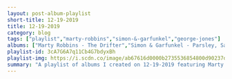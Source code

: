 ```yaml
---
layout: post-album-playlist
short-title: 12-19-2019
title: 12-19-2019
category: blog
tags: ["playlist","marty-robbins","simon-&-garfunkel","george-jones"]
albums: ["Marty Robbins - The Drifter","Simon & Garfunkel - Parsley, Sage, Rosemary And Thyme","George Jones - Country Heart: 24 Favorite Songs"]
playlist-id: 3cA7G6A7q11Cb4G7bdyxBh
playlist-img: https://i.scdn.co/image/ab67616d0000b2735536854800d90237d11a8d73
summary: "A playlist of albums I created on 12-19-2019 featuring Marty Robbins, Simon & Garfunkel, and George Jones."
---
```

